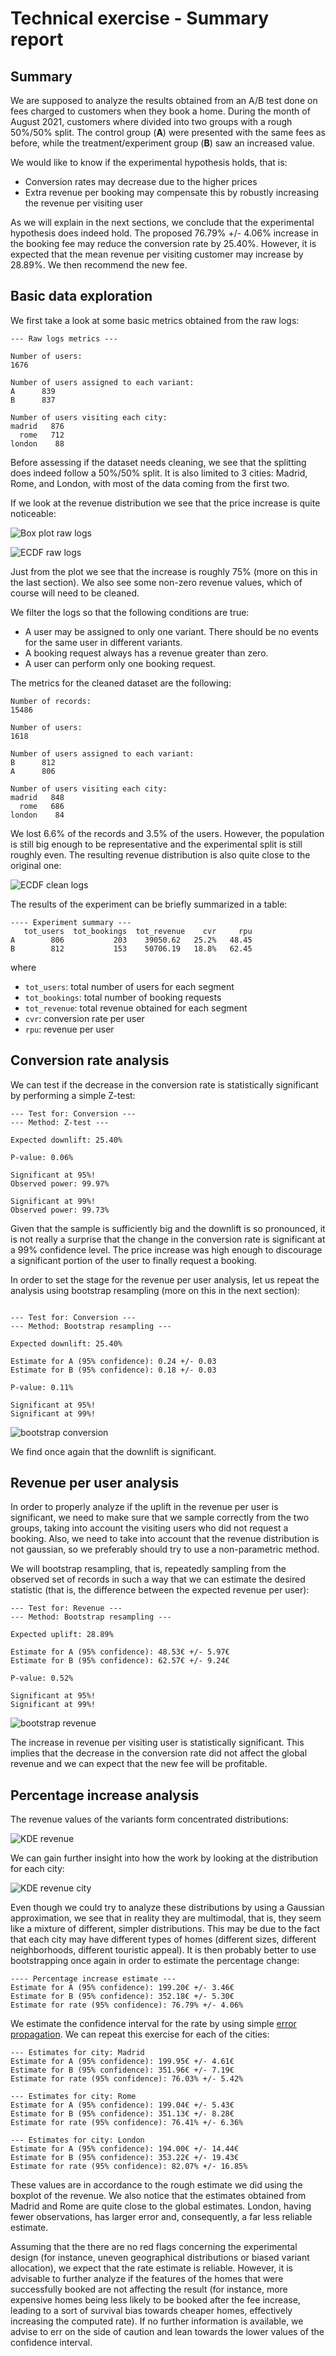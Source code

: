 # Technical exercise - Summary report

## Summary

We are supposed to analyze the results obtained from an A/B test done on fees charged to customers when they book a home. During the month of August 2021, customers where divided into two groups with a rough 50%/50% split. The control group (**A**) were presented with the same fees as before, while the treatment/experiment group (**B**) saw an increased value.

We would like to know if the experimental hypothesis holds, that is:
- Conversion rates may decrease due to the higher prices
- Extra revenue per booking may compensate this by robustly increasing the revenue per visiting user

As we will explain in the next sections, we conclude that the experimental hypothesis does indeed hold. The proposed 76.79% +/- 4.06% increase in the booking fee may reduce the conversion rate by 25.40%. However, it is expected that the mean revenue per visiting customer may increase by 28.89%. We then recommend the new fee.

## Basic data exploration

We first take a look at some basic metrics obtained from the raw logs:

```
--- Raw logs metrics ---

Number of users:
1676

Number of users assigned to each variant:
A      839
B      837

Number of users visiting each city:
madrid   876
  rome   712
london    88
```

Before assessing if the dataset needs cleaning, we see that the splitting does indeed follow a 50%/50% split. It is also limited to 3 cities: Madrid, Rome, and London, with most of the data coming from the first two.

If we look at the revenue distribution we see that the price increase is quite noticeable:

![Box plot raw logs](./figs/raw_logs_eda/revenue_box.png)

![ECDF raw logs](./figs/raw_logs_eda/revenue_ecdf.png)

Just from the plot we see that the increase is roughly 75% (more on this in the last section). We also see some non-zero revenue values, which of course will need to be cleaned.

We filter the logs so that the following conditions are true:
- A user may be assigned to only one variant. There should be no events for the same user in different variants.
- A booking request always has a revenue greater than zero.
- A user can perform only one booking request.

The metrics for the cleaned dataset are the following:

```
Number of records:
15486

Number of users:
1618

Number of users assigned to each variant:
B      812
A      806

Number of users visiting each city:
madrid   848
  rome   686
london    84
```

We lost 6.6% of the records and 3.5% of the users. However, the population is still big enough to be representative and the experimental split is still roughly even. The resulting revenue distribution is also quite close to the original one:

![ECDF clean logs](./figs/clean_logs_eda/revenue_ecdf.png)

The results of the experiment can be briefly summarized in a table:

```
---- Experiment summary ---
   tot_users  tot_bookings  tot_revenue    cvr     rpu
A        806           203    39050.62   25.2%   48.45
B        812           153    50706.19   18.8%   62.45
```

where
- `tot_users`: total number of users for each segment
- `tot_bookings`: total number of booking requests
- `tot_revenue`: total revenue obtained for each segment
- `cvr`: conversion rate per user
- `rpu`: revenue per user


## Conversion rate analysis

We can test if the decrease in the conversion rate is statistically significant by performing a simple Z-test:

```
--- Test for: Conversion ---
--- Method: Z-test ---

Expected downlift: 25.40%

P-value: 0.06%

Significant at 95%!
Observed power: 99.97%

Significant at 99%!
Observed power: 99.73%

```

Given that the sample is sufficiently big and the downlift is so pronounced, it is not really a surprise that the change in the conversion rate is significant at a 99% confidence level. The price increase was high enough to discourage a significant portion of the user to finally request a booking.

In order to set the stage for the revenue per user analysis, let us repeat the analysis using bootstrap resampling (more on this in the next section):

```

--- Test for: Conversion ---
--- Method: Bootstrap resampling ---

Expected downlift: 25.40%

Estimate for A (95% confidence): 0.24 +/- 0.03
Estimate for B (95% confidence): 0.18 +/- 0.03

P-value: 0.11%

Significant at 95%!
Significant at 99%!
```

![bootstrap conversion](./figs/test/test_conversion.png)

We find once again that the downlift is significant.


## Revenue per user analysis

In order to properly analyze if the uplift in the revenue per user is significant, we need to make sure that we sample correctly from the two groups, taking into account the visiting users who did not request a booking. Also, we need to take into account that the revenue distribution is not gaussian, so we preferably should try to use a non-parametric method.

We will bootstrap resampling, that is, repeatedly sampling from the observed set of records in such a way that we can estimate the desired statistic (that is, the difference between the expected revenue per user):

```
--- Test for: Revenue ---
--- Method: Bootstrap resampling ---

Expected uplift: 28.89%

Estimate for A (95% confidence): 48.53€ +/- 5.97€
Estimate for B (95% confidence): 62.57€ +/- 9.24€

P-value: 0.52%

Significant at 95%!
Significant at 99%!
```

![bootstrap revenue](./figs/test/test_revenue.png)

The increase in revenue per visiting user is statistically significant. This implies that the decrease in the conversion rate did not affect the global revenue and we can expect that the new fee will be profitable.

## Percentage increase analysis

The revenue values of the variants form concentrated distributions:

![KDE revenue](./figs/percentage/kde_percentage.png)

We can gain further insight into how the work by looking at the distribution for each city:

![KDE revenue city](./figs/clean_logs_eda/revenue_kde_city.png)

Even though we could try to analyze these distributions by using a Gaussian approximation, we see that in reality they are multimodal, that is, they seem like a mixture of different, simpler distributions. This may be due to the fact that each city may have different types of homes (different sizes, different neighborhoods, different touristic appeal). It is then probably better to use bootstrapping once again in order to estimate the percentage change:

```
---- Percentage increase estimate ---
Estimate for A (95% confidence): 199.20€ +/- 3.46€
Estimate for B (95% confidence): 352.18€ +/- 5.30€
Estimate for rate (95% confidence): 76.79% +/- 4.06%
```

We estimate the confidence interval for the rate by using simple [error propagation](https://en.wikipedia.org/wiki/Propagation_of_uncertainty#Simplification). We can repeat this exercise for each of the cities:

```
--- Estimates for city: Madrid
Estimate for A (95% confidence): 199.95€ +/- 4.61€
Estimate for B (95% confidence): 351.96€ +/- 7.19€
Estimate for rate (95% confidence): 76.03% +/- 5.42%

--- Estimates for city: Rome
Estimate for A (95% confidence): 199.04€ +/- 5.43€
Estimate for B (95% confidence): 351.13€ +/- 8.28€
Estimate for rate (95% confidence): 76.41% +/- 6.36%

--- Estimates for city: London
Estimate for A (95% confidence): 194.00€ +/- 14.44€
Estimate for B (95% confidence): 353.22€ +/- 19.43€
Estimate for rate (95% confidence): 82.07% +/- 16.85%
```

These values are in accordance to the rough estimate we did using the boxplot of the revenue. We also notice that the estimates obtained from Madrid and Rome are quite close to the global estimates. London, having fewer observations, has larger error and, consequently, a far less reliable estimate.

Assuming that the there are no red flags concerning the experimental design (for instance, uneven geographical distributions or biased variant allocation), we expect that the rate estimate is reliable. However, it is advisable to further analyze if the features of the homes that were successfully booked are not affecting the result (for instance, more expensive homes being less likely to be booked after the fee increase, leading to a sort of survival bias towards cheaper homes, effectively increasing the computed rate). If no further information is available, we advise to err on the side of caution and lean towards the lower values of the confidence interval.
